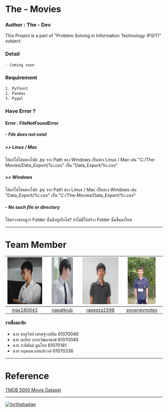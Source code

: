 # The - Movies
### Author : The - Dev
This Project is a part of "Problem Solving in Information Technology (PSIT)" subject.
### Detail
    - Coming soon
### Requirement
    1. Python3
    2. Pandas
    3. Pygal
### Have Error ?
#### Error : FileNotFoundError
##### - File does not exist
##### >> Linux / Mac
ให้แก้ไขโค้ดของไฟล์ .py จาก Path ของ Windows เป็นของ Linux / Mac
เช่น "C:/The-Movies/Data_Export/%i.csv" เป็น "Data_Export/%i.csv"
##### >> Windows
ให้แก้ไขโค้ดของไฟล์ .py จาก Path ของ Linux / Mac เป็นของ Windows
เช่น "Data_Export/%i.csv" เป็น "C:/The-Movies/Data_Export/%i.csv"
##### - No such file or directory
ให้ตรวจสอบดูว่า Folder นั้นมีอยู่หรือไม่? ถ้าไม่มีให้สร้าง Folder นั้นขึ้นมาใหม่
_____
# Team Member
|<img src="README/max180643.jpeg" width="150px" height="150px">|<img src="README/napatkrub.jpeg" width="150px" height="150px">|<img src="README/rapeeza1598.jpeg" width="150px" height="150px">|<img src="README/snowneymotex.jpeg" width="150px" height="150px">|
|:-----:|:-----:|:-----:|:-----:|
|[max180643](https://github.com/max180643)|[napatkrub](https://github.com/NAPATKRUP)|[rapeeza1598](https://github.com/rapeeza1598)|[snowneymotex](https://github.com/snowneymotex)|
#### รายชื่อสมาชิก
- นาย ชาญวิทย์ เศรษฐวงศ์สิน 61070040
- นาย ณภัทร อารยวัฒนาพงษ์ 61070045
- นาย ระพีพันธ์ มูนไทย 61070181
- นาย กฤตเมธ แสนปรางค์ 61070336
_____
# Reference
[TMDB 5000 Movie Dataset](https://www.kaggle.com/tmdb/tmdb-movie-metadata)
_____
[![forthebadge](https://forthebadge.com/images/badges/made-with-python.svg)](https://www.python.org/)
